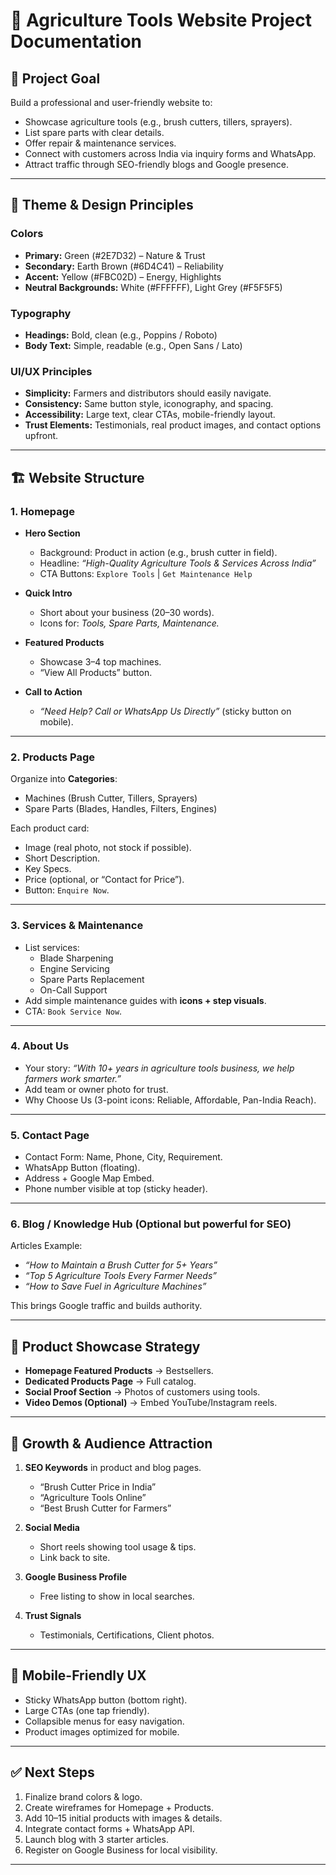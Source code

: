 # 🌱 Agriculture Tools Website Project Documentation

## 🎯 Project Goal
Build a professional and user-friendly website to:
- Showcase agriculture tools (e.g., brush cutters, tillers, sprayers).
- List spare parts with clear details.
- Offer repair & maintenance services.
- Connect with customers across India via inquiry forms and WhatsApp.
- Attract traffic through SEO-friendly blogs and Google presence.

---

## 🎨 Theme & Design Principles

### Colors
- **Primary:** Green (#2E7D32) – Nature & Trust  
- **Secondary:** Earth Brown (#6D4C41) – Reliability  
- **Accent:** Yellow (#FBC02D) – Energy, Highlights  
- **Neutral Backgrounds:** White (#FFFFFF), Light Grey (#F5F5F5)

### Typography
- **Headings:** Bold, clean (e.g., Poppins / Roboto)  
- **Body Text:** Simple, readable (e.g., Open Sans / Lato)  

### UI/UX Principles
- **Simplicity:** Farmers and distributors should easily navigate.  
- **Consistency:** Same button style, iconography, and spacing.  
- **Accessibility:** Large text, clear CTAs, mobile-friendly layout.  
- **Trust Elements:** Testimonials, real product images, and contact options upfront.

---

## 🏗️ Website Structure

### 1. **Homepage**
- **Hero Section**
  - Background: Product in action (e.g., brush cutter in field).  
  - Headline: *“High-Quality Agriculture Tools & Services Across India”*  
  - CTA Buttons: `Explore Tools` | `Get Maintenance Help`

- **Quick Intro**
  - Short about your business (20–30 words).  
  - Icons for: *Tools, Spare Parts, Maintenance.*

- **Featured Products**
  - Showcase 3–4 top machines.  
  - “View All Products” button.

- **Call to Action**
  - *“Need Help? Call or WhatsApp Us Directly”* (sticky button on mobile).

---

### 2. **Products Page**
Organize into **Categories**:
- Machines (Brush Cutter, Tillers, Sprayers)  
- Spare Parts (Blades, Handles, Filters, Engines)

Each product card:
- Image (real photo, not stock if possible).  
- Short Description.  
- Key Specs.  
- Price (optional, or “Contact for Price”).  
- Button: `Enquire Now`.

---

### 3. **Services & Maintenance**
- List services:
  - Blade Sharpening  
  - Engine Servicing  
  - Spare Parts Replacement  
  - On-Call Support  
- Add simple maintenance guides with **icons + step visuals**.
- CTA: `Book Service Now`.

---

### 4. **About Us**
- Your story: *“With 10+ years in agriculture tools business, we help farmers work smarter.”*  
- Add team or owner photo for trust.  
- Why Choose Us (3-point icons: Reliable, Affordable, Pan-India Reach).

---

### 5. **Contact Page**
- Contact Form: Name, Phone, City, Requirement.  
- WhatsApp Button (floating).  
- Address + Google Map Embed.  
- Phone number visible at top (sticky header).

---

### 6. **Blog / Knowledge Hub** (Optional but powerful for SEO)
Articles Example:
- *“How to Maintain a Brush Cutter for 5+ Years”*  
- *“Top 5 Agriculture Tools Every Farmer Needs”*  
- *“How to Save Fuel in Agriculture Machines”*

This brings Google traffic and builds authority.

---

## 📸 Product Showcase Strategy
- **Homepage Featured Products** → Bestsellers.  
- **Dedicated Products Page** → Full catalog.  
- **Social Proof Section** → Photos of customers using tools.  
- **Video Demos (Optional)** → Embed YouTube/Instagram reels.

---

## 🔑 Growth & Audience Attraction
1. **SEO Keywords** in product and blog pages.  
   - “Brush Cutter Price in India”  
   - “Agriculture Tools Online”  
   - “Best Brush Cutter for Farmers”

2. **Social Media**  
   - Short reels showing tool usage & tips.  
   - Link back to site.

3. **Google Business Profile**  
   - Free listing to show in local searches.

4. **Trust Signals**  
   - Testimonials, Certifications, Client photos.

---

## 📱 Mobile-Friendly UX
- Sticky WhatsApp button (bottom right).  
- Large CTAs (one tap friendly).  
- Collapsible menus for easy navigation.  
- Product images optimized for mobile.

---

## ✅ Next Steps
1. Finalize brand colors & logo.  
2. Create wireframes for Homepage + Products.  
3. Add 10–15 initial products with images & details.  
4. Integrate contact forms + WhatsApp API.  
5. Launch blog with 3 starter articles.  
6. Register on Google Business for local visibility.  

---
